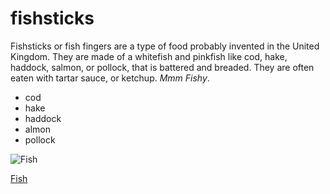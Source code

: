 # fishsticks 
Fishsticks or fish fingers are a type of food probably invented in the United Kingdom. They are made of a whitefish and pinkfish like cod, hake, haddock, salmon, or pollock, that is battered and breaded. They are often eaten with tartar sauce, or ketchup. *Mmm Fishy*.
* cod
* hake
* haddock
* almon
* pollock

![Fish](https://aquarellepark.by/upload/2024/vidy_ryb/Karas.png)

[Fish](https://simple.wikipedia.org/wiki/Fishstick)
